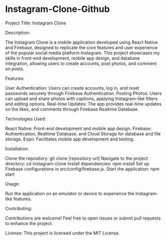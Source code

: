 # Instagram-Clone-Github
 
Project Title: Instagram Clone

Description:

The Instagram Clone is a mobile application developed using React Native and Firebase, designed to replicate the core features and user experience of the popular social media platform Instagram. This project showcases my skills in front-end development, mobile app design, and database integration, allowing users to create accounts, post photos, and comment on posts.

Features:

User Authentication: Users can create accounts, log in, and reset passwords securely through Firebase Authentication.
Posting Photos: Users can upload and share photos with captions, applying Instagram-like filters and editing options.
Real-time Updates: The app provides real-time updates on the likes, and comments through Firebase Realtime Database.

Technologies Used:

React Native: Front-end development and mobile app design.
Firebase: Authentication, Realtime Database, and Cloud Storage for database and file storage.
Expo: Facilitates mobile app development and testing.

Installation:

Clone the repository: git clone [repository-url]
Navigate to the project directory: cd instagram-clone
Install dependencies: npm install
Set up Firebase configurations in src/config/firebase.js.
Start the application: npm start

Usage:

Run the application on an emulator or device to experience the Instagram-like features.

Contributing:

Contributions are welcome! Feel free to open issues or submit pull requests to enhance the project.

License:
This project is licensed under the MIT License.
